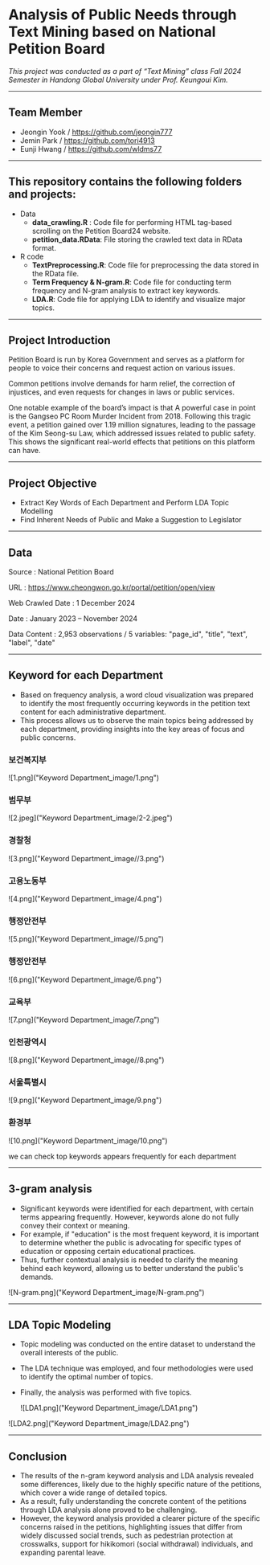 # Analysis of Public Needs through Text Mining based on National Petition Board

*This project was conducted as a part of “Text Mining” class Fall 2024 Semester in Handong Global University under Prof. Keungoui Kim.* 

---

## Team Member

- Jeongin Yook / https://github.com/jeongin777
- Jemin Park / https://github.com/tori4913
- Eunji Hwang / https://github.com/wldms77

---

## This repository contains the following folders and projects:

- Data
    - **data_crawling.R** : Code file for performing HTML tag-based scrolling on the Petition Board24 website.
    - **petition_data.RData**: File storing the crawled text data in RData format.
- R code
    - **TextPreprocessing.R**: Code file for preprocessing the data stored in the RData file.
    - **Term Frequency & N-gram.R**: Code file for conducting term frequency and N-gram analysis to extract key keywords.
    - **LDA.R**: Code file for applying LDA to identify and visualize major topics.

---

## Project Introduction

Petition Board is run by Korea Government and serves as a platform for people to voice their concerns and request action on various issues. 

Common petitions involve demands for harm relief, the correction of injustices, and even requests for changes in laws or public services. 

One notable example of the board’s impact is that A powerful case in point is the Gangseo PC Room Murder Incident from 2018. Following this tragic event, a petition gained over 1.19 million signatures, leading to the passage of the Kim Seong-su Law, which addressed issues related to public safety. 
This shows the significant real-world effects that petitions on this platform can have. 

---

## Project Objective

- Extract Key Words of Each Department and Perform LDA Topic Modelling
- Find Inherent Needs of Public and Make a Suggestion to Legislator

---

## Data

Source : National Petition Board 

URL : https://www.cheongwon.go.kr/portal/petition/open/view 

Web Crawled Date : 1 December 2024 

Date : January 2023 – November 2024

Data Content : 2,953 observations / 5 variables: "page_id", "title", "text", "label", "date"

---

## Keyword  for each Department

- Based on frequency analysis, a word cloud visualization was prepared to identify the most frequently occurring keywords in the petition text content for each administrative department.
- This process allows us to observe the main topics being addressed by each department, providing insights into the key areas of focus and public concerns.

### 보건복지부

![1.png]("Keyword Department_image/1.png")


### 범무부

![2.jpeg]("Keyword Department_image/2-2.jpeg")

### 경찰청

![3.png]("Keyword Department_image//3.png")

### 고용노동부

![4.png]("Keyword Department_image/4.png")

### 행정안전부

![5.png]("Keyword Department_image//5.png")

### 행정안전부

![6.png]("Keyword Department_image/6.png")

### 교육부

![7.png]("Keyword Department_image/7.png")

### 인천광역시

![8.png]("Keyword Department_image//8.png")

### 서울특별시

![9.png]("Keyword Department_image/9.png")

### 환경부

![10.png]("Keyword Department_image/10.png")

we can check top keywords appears frequently for each department

---

## 3-gram analysis

- Significant keywords were identified for each department, with certain terms appearing frequently. However, keywords alone do not fully convey their context or meaning.
- For example, if "education" is the most frequent keyword, it is important to determine whether the public is advocating for specific types of education or opposing certain educational practices.
- Thus, further contextual analysis is needed to clarify the meaning behind each keyword, allowing us to better understand the public's demands.

![N-gram.png]("Keyword Department_image/N-gram.png")

---

## LDA Topic Modeling

- Topic modeling was conducted on the entire dataset to understand the overall interests of the public.
- The LDA technique was employed, and four methodologies were used to identify the optimal number of topics.
- Finally, the analysis was performed with five topics.
    
    ![LDA1.png]("Keyword Department_image/LDA1.png")
    

![LDA2.png]("Keyword Department_image/LDA2.png")

---

## Conclusion

- The results of the n-gram keyword analysis and LDA analysis revealed some differences, likely due to the highly specific nature of the petitions, which cover a wide range of detailed topics.
- As a result, fully understanding the concrete content of the petitions through LDA analysis alone proved to be challenging.
- However, the keyword analysis provided a clearer picture of the specific concerns raised in the petitions, highlighting issues that differ from widely discussed social trends, such as pedestrian protection at crosswalks, support for hikikomori (social withdrawal) individuals, and expanding parental leave.